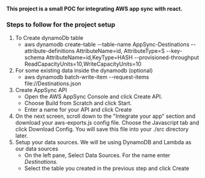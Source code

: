 #### This project is a small POC for integrating AWS app sync with react.

### Steps to follow for the project setup

1. To Create dynamoDb table
   - aws dynamodb create-table --table-name AppSync-Destinations --attribute-definitions AttributeName=id,      AttributeType=S --key-schema AttributeName=id,KeyType=HASH --provisioned-throughput ReadCapacityUnits=10,WriteCapacityUnits=10
2. For some existing data inside the dynamodb (optional)
   - aws dynamodb batch-write-item --request-items file://Destinations.json
3. Create AppSync API
   - Open the AWS AppSync Console and click Create API. 
   - Choose Build from Scratch and click Start. 
   - Enter a name for your API and click Create
4. On the next screen, scroll down to the "Integrate your app" section and download your aws-exports.js config file. Choose the Javascript tab and click Download Config. You will save this file into your ./src directory later.
5. Setup your data sources. We will be using DynamoDB and Lambda as our data sources
   - On the left pane, Select Data Sources. For the name enter *Destinations*.
   - Select the table you created in the previous step and click Create

